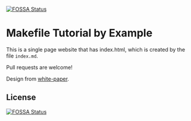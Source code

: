 [![FOSSA Status](https://app.fossa.io/api/projects/git%2Bgithub.com%2F2n2b1%2Fmakefiletutorial.svg?type=shield)](https://app.fossa.io/projects/git%2Bgithub.com%2F2n2b1%2Fmakefiletutorial?ref=badge_shield)

Makefile Tutorial by Example
========

This is a single page website that has index.html, which is created by the file `index.md`.

Pull requests are welcome!

Design from [white-paper](https://github.com/vinitkumar/white-paper).


## License
[![FOSSA Status](https://app.fossa.io/api/projects/git%2Bgithub.com%2F2n2b1%2Fmakefiletutorial.svg?type=large)](https://app.fossa.io/projects/git%2Bgithub.com%2F2n2b1%2Fmakefiletutorial?ref=badge_large)
